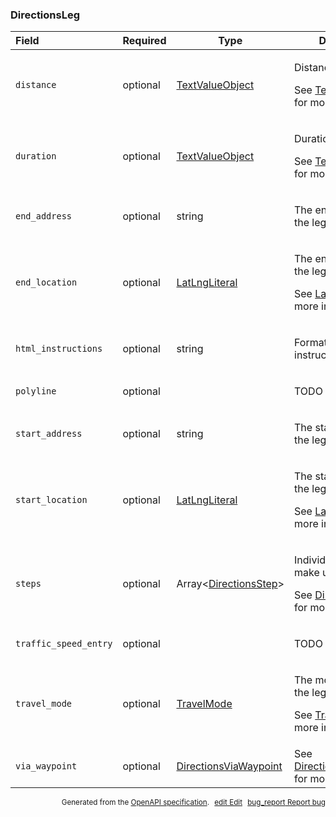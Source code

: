 <!--- This is a generated file, do not edit! -->
<!--- [START maps_http_schema_directionsleg] -->
<h3 class="schema-object" id="DirectionsLeg">DirectionsLeg</h3>

| Field                 | Required | Type                                                                    | Description                                                                                                                                                        |
| :-------------------- | -------- | ----------------------------------------------------------------------- | ------------------------------------------------------------------------------------------------------------------------------------------------------------------ |
| `distance`            | optional | [TextValueObject](#TextValueObject "TextValueObject")                   | <div class="ref-property-description"><p>Distance of the leg.</p><p>See <a href="#TextValueObject">TextValueObject</a> for more information.</div>                 |
| `duration`            | optional | [TextValueObject](#TextValueObject "TextValueObject")                   | <div class="ref-property-description"><p>Duration of the leg.</p><p>See <a href="#TextValueObject">TextValueObject</a> for more information.</div>                 |
| `end_address`         | optional | string                                                                  | <div class="nonref-property-description"><p>The end address of the leg.</p></div>                                                                                  |
| `end_location`        | optional | [LatLngLiteral](#LatLngLiteral "LatLngLiteral")                         | <div class="ref-property-description"><p>The end location of the leg.</p><p>See <a href="#LatLngLiteral">LatLngLiteral</a> for more information.</div>             |
| `html_instructions`   | optional | string                                                                  | <div class="nonref-property-description"><p>Formatted instructions for the leg</p></div>                                                                           |
| `polyline`            | optional |                                                                         | <div class="nonref-property-description"><p>TODO</p></div>                                                                                                         |
| `start_address`       | optional | string                                                                  | <div class="nonref-property-description"><p>The start address of the leg.</p></div>                                                                                |
| `start_location`      | optional | [LatLngLiteral](#LatLngLiteral "LatLngLiteral")                         | <div class="ref-property-description"><p>The start location of the leg.</p><p>See <a href="#LatLngLiteral">LatLngLiteral</a> for more information.</div>           |
| `steps`               | optional | Array&lt;[DirectionsStep](#DirectionsStep "DirectionsStep")&gt;         | <div class="ref-property-description"><p>Individual steps that make up the leg.</p><p>See <a href="#DirectionsStep">DirectionsStep</a> for more information.</div> |
| `traffic_speed_entry` | optional |                                                                         | <div class="nonref-property-description"><p>TODO</p></div>                                                                                                         |
| `travel_mode`         | optional | [TravelMode](#TravelMode "TravelMode")                                  | <div class="ref-property-description"><p>The mode of travel for the leg.</p><p>See <a href="#TravelMode">TravelMode</a> for more information.</div>                |
| `via_waypoint`        | optional | [DirectionsViaWaypoint](#DirectionsViaWaypoint "DirectionsViaWaypoint") | See [DirectionsViaWaypoint](#DirectionsViaWaypoint "DirectionsViaWaypoint") for more information.                                                                  |

<p style="text-align: right; font-size: smaller;">Generated from the <a class="gc-analytics-event" data-category="GMP" data-label="openapi-github" href="https://github.com/googlemaps/openapi-specification" title="Google Maps Platform OpenAPI Specification" class="external">OpenAPI specification</a>.
<a class="gc-analytics-event" data-category="GMP" data-label="openapi-github-maps-http-schema-directionsleg" data-action="edit" style="margin-left: 5px;" href="https://github.com/googlemaps/openapi-specification/blob/main/specification/schemas/DirectionsLeg.yml" title="Edit on GitHub"><span class="material-icons">edit</span> Edit</a>
<a class="gc-analytics-event" data-category="GMP" data-label="openapi-github-maps-http-schema-directionsleg" data-action="bug" style="margin-left: 5px;" href="https://github.com/googlemaps/openapi-specification/issues/new?assignees=&labels=type%3A+bug%2C+triage+me&template=bug_report.md&title=[schemas] Bug - DirectionsLeg" title="File bug for schemas on GitHub"><span class="material-icons">bug_report</span> Report bug</a>
</p>

<!--- [END maps_http_schema_directionsleg] -->
